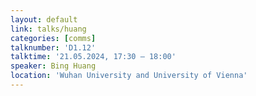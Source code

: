 ```yaml
---
layout: default
link: talks/huang
categories: [comms]
talknumber: 'D1.12'
talktime: '21.05.2024, 17:30 – 18:00'
speaker: Bing Huang
location: 'Wuhan University and University of Vienna'
---
```

